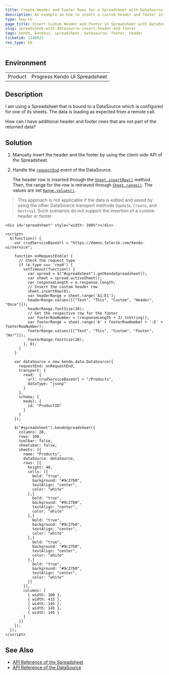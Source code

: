 ```yaml
---
title: Create Header and Footer Rows for a Spreadsheet with DataSource
description: An example on how to insert a custom header and footer in a Kendo UI Spreadsheet sheet and load its data with a DataSource from a remote call.
type: how-to
page_title: Insert Custom Header and Footer in Spreadsheet with DataSource | Kendo UI Spreadsheet for jQuery
slug: spreadsheet-with-datasource-insert-header-and-footer
tags: kendo, kendoui, spreadsheet, datasource, footer, header
ticketid: 1140923
res_type: kb
---
```


## Environment

<table>
 <tr>
  <td>Product</td>
  <td>Progress Kendo UI Spreadsheet</td>
 </tr>
</table>

## Description

I am using a Spreadsheet that is bound to a DataSource which is configured for one of its sheets. The data is loading as expected from a remote call.

How can I have additional header and footer rows that are not part of the returned data?

## Solution

1. Manually insert the header and the footer by using the client-side API of the Spreadsheet.
1. Handle the [`requestEnd`](https://docs.telerik.com/kendo-ui/api/javascript/data/datasource/events/requestend) event of the DataSource.

    The header row is inserted through the [`Sheet.insertRow()`](https://docs.telerik.com/kendo-ui/api/javascript/spreadsheet/sheet/methods/insertrow) method. Then, the range for the row is retrieved through [`Sheet.range()`](https://docs.telerik.com/kendo-ui/api/javascript/spreadsheet/sheet/methods/range). The values are set [`Range.values()`](https://docs.telerik.com/kendo-ui/api/javascript/spreadsheet/range/methods/values).

> This approach is not applicable if the data is edited and saved by using the other DataSource transport methods (`Update`, `Create`, and `Destroy`). Such scenarios do not support the insertion of a custom header or footer.

````dojo
<div id="spreadsheet" style="width: 100%"></div>

<script>
  $(function() {
    var crudServiceBaseUrl = "https://demos.telerik.com/kendo-ui/service";

    function onRequestEnd(e) {
      // Check the request type
      if (e.type === 'read') {
        setTimeout(function() {
          var spread = $("#spreadsheet").getKendoSpreadsheet();
          var sheet = spread.activeSheet();
          var responseLength = e.response.length;
          // Insert the custom header row
          sheet.insertRow(0);
          var headerRange = sheet.range('A1:E1');
          headerRange.values([["Test", "This", "Custom", "Header", "Once"]]);
          headerRange.fontSize(30);
          // Get the respective row for the footer
          var footerRowNumber = (responseLength + 3).toString();
          var footerRange = sheet.range('A' + footerRowNumber + ':E' + footerRowNumber);
          footerRange.values([["Test", "This", "Custom", "Footer", "Ho!"]]);
          footerRange.fontSize(20);
        }, 0);
      }
    }

    var dataSource = new kendo.data.DataSource({
      requestEnd: onRequestEnd,
      transport: {
        read:  {
          url: crudServiceBaseUrl + "/Products",
          dataType: "jsonp"
        }
      },
      schema: {
        model: {
          id: "ProductID"
        }
      }
    });

    $("#spreadsheet").kendoSpreadsheet({
      columns: 20,
      rows: 100,
      toolbar: false,
      sheetsbar: false,
      sheets: [{
        name: "Products",
        dataSource: dataSource,
        rows: [{
          height: 40,
          cells: [{
            bold: "true",
            background: "#9c27b0",
            textAlign: "center",
            color: "white"
          },{
            bold: "true",
            background: "#9c27b0",
            textAlign: "center",
            color: "white"
          },{
            bold: "true",
            background: "#9c27b0",
            textAlign: "center",
            color: "white"
          },{
            bold: "true",
            background: "#9c27b0",
            textAlign: "center",
            color: "white"
          },{
            bold: "true",
            background: "#9c27b0",
            textAlign: "center",
            color: "white"
          }]
        }],
        columns: [
          { width: 100 },
          { width: 415 },
          { width: 145 },
          { width: 145 },
          { width: 145 }
        ]
      }]
    });
  });
</script>
````

## See Also

* [API Reference of the Spreadsheet](https://docs.telerik.com/kendo-ui/api/javascript/ui/spreadsheet)
* [API Reference of the DataSource](https://docs.telerik.com/kendo-ui/api/javascript/data/datasource)
